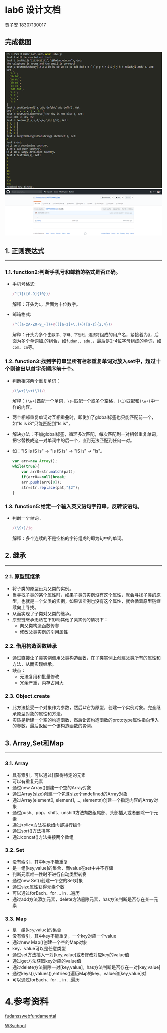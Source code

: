 # lab6 设计文档

贾子安 18307130017

## 完成截图

<div align=center><img src="./img/result.png"></div>

<div align=center><img src="./img/upload.png"></div>

## 1. 正则表达式

----------

### 1.1. function2:判断手机号和邮箱的格式是否正确。

- 手机号格式:

  ```js
  /^[1]([0-9]{10})/
  ```

  解释：开头为`1`，后面为十位数字。

- 邮箱格式:

  ```js
  /^([a-zA-Z0-9_-])+@(([a-z]+\.)+)([a-z]{2,4})/
  ```

  解释：开头为多个由`数字、字母、下划线、连接符`组成的用户名，紧接着为`@`，后面为多个单词加.的组合，如`fudan.`、`edu.`，最后是2-4位字母组成的单词，如`com`、`cn`等。

### 1.2. function3:找到字符串里所有相邻重复单词对放入set中，超过十个则输出以首字母顺序前十个。

- 判断相邻两个重复单词：
  
  ```js
  /(\w+)\s+(\1)/i
  ```
  解释：`(\w+)`匹配一个单词，`\s+`匹配一个或多个空格，`(\1)`匹配和`(\w+)`中一样的内容。

- 两个相邻重复单词对互相重叠时，即使加了global标签也只能匹配前一个，
  如"Is is iS"只能匹配到"Is is"，
- 解决办法：不加global标签，循环多次匹配，每次匹配到一对相邻重复单词，把它替换成这一对单词中的后一个，直到无法匹配到任何一对。
- 如："IS Is iS is" -> "Is iS is" -> "iS is" -> "is"。
  ```js
  var arr=new Array();
  while(true){
      var arr0=str.match(pat);
      if(arr0==null)break;
      arr.push(arr0[0]);
      str=str.replace(pat,"$2");
  }
  ```

### 1.3. function5:给定一个输入英文语句字符串，反转该语句。
- 判断一个单词：
  ```js
  /(\S+)/ig
  ```
  解释：多个连续的不是空格的字符组成的即为句中的单词。

## 2. 继承

-------

### 2.1. 原型链继承
- 将子类的原型设为父类的实例。
- 当寻找子类的某个属性时，如果子类的实例没有这个属性，就会寻找子类的原型，也就是一个父类的实例，如果该实例也没有这个属性，就会循着原型链继续向上寻找。
- 从而实现了子类对父类的继承。
- 原型链继承无法在不影响其他子类实例的情况下：
  - 向父类构造函数传参
  - 修改父类实例的引用属性
### 2.2. 借用构造函数继承
- 通过直接让子类实例调用父类构造函数，在子类实例上创建父类所有的属性和方法，从而实现继承。
- 缺点：
  - 无法复用和批量修改
  - 冗余严重，内存占用大
### 2.3. Object.create
- 此方法接受一个对象作为参数，然后以它为原型，创建一个实例对象。完全继承原型对象的属性和方法。
- 实质是新建一个空的构造函数，然后让该构造函数的prototype属性指向传入的参数，最后返回一个该构造函数的实例。
  
## 3. Array,Set和Map

----------

### 3.1. Array
- 具有索引，可以通过[]获得特定的元素
- 可以有重复元素
- 通过new Array()创建一个空的Array对象
- 通过Array(size)创建一个包含size个undefined的Array对象
- 通过Array(element0, element1, ..., elementn)创建一个指定内容的Array对象
- 通过push、pop、shift、unshift方法向数组尾部、头部插入或者删除一个元素
- 通过splice方法在数组内部进行操作
- 通过sort()方法排序
- 通过concat()方法拼接两个数组
### 3.2. Set
- 没有索引，其中key不能重复
- 是一组[key,value]的集合，而value在set中并不存储
- 判断元素唯一性时不进行自动类型转换
- 通过new Set()创建一个空的Set对象
- 通过size属性获得元素个数
- 可以通过forEach、for ... in ...遍历
- 通过add方法添加元素，delete方法删除元素，has方法判断是否存在某一元素
### 3.3. Map
- 是一组[key,value]的集合
- 没有索引，其中key不能重复，一个key对应一个value
- 通过new Map()创建一个空的Map对象
- key、value可以是任意类型
- 通过set方法插入一对[key,value]或者修改对应key的value值
- 通过get方法获取key对应的value值
- 通过delete方法删除一对[key,value]，has方法判断是否存在一对[key,value]
- 通过keys(),values(),entries()遍历Map的key、value和[key,value]对
- 可以通过forEach、for ... in ...遍历

# 4.参考资料

<a href="https://github.com/fudansswebfundamental">fudansswebfundamental</a>

<a href="https://www.w3school.com.cn/">W3school</a>
